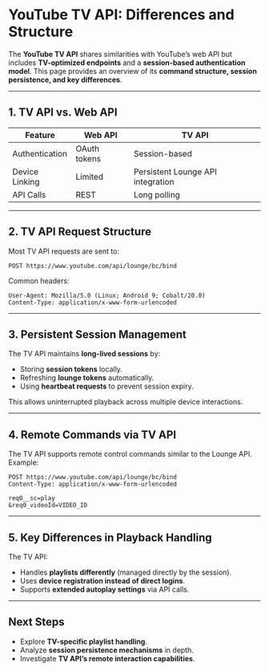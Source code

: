 # YouTube TV API: Differences and Structure  

The **YouTube TV API** shares similarities with YouTube’s web API but includes **TV-optimized endpoints** and a **session-based authentication model**. This page provides an overview of its **command structure, session persistence, and key differences**.  

---

## 1. **TV API vs. Web API**  

| Feature          | Web API        | TV API |
|-----------------|---------------|--------|
| Authentication  | OAuth tokens   | Session-based |
| Device Linking | Limited        | Persistent Lounge API integration |
| API Calls       | REST           | Long polling |

---

## 2. **TV API Request Structure**  

Most TV API requests are sent to:  

```http
POST https://www.youtube.com/api/lounge/bc/bind
```

Common headers:  

```http
User-Agent: Mozilla/5.0 (Linux; Android 9; Cobalt/20.0)
Content-Type: application/x-www-form-urlencoded
```

---

## 3. **Persistent Session Management**  

The TV API maintains **long-lived sessions** by:  

- Storing **session tokens** locally.  
- Refreshing **lounge tokens** automatically.  
- Using **heartbeat requests** to prevent session expiry.  

This allows uninterrupted playback across multiple device interactions.  

---

## 4. **Remote Commands via TV API**  

The TV API supports remote control commands similar to the Lounge API. Example:  

```http
POST https://www.youtube.com/api/lounge/bc/bind  
Content-Type: application/x-www-form-urlencoded  

req0__sc=play  
&req0_videoId=VIDEO_ID  
```

---

## 5. **Key Differences in Playback Handling**  

The TV API:  

- Handles **playlists differently** (managed directly by the session).  
- Uses **device registration instead of direct logins**.  
- Supports **extended autoplay settings** via API calls.  

---

## Next Steps  

- Explore **TV-specific playlist handling**.  
- Analyze **session persistence mechanisms** in depth.  
- Investigate **TV API’s remote interaction capabilities**.